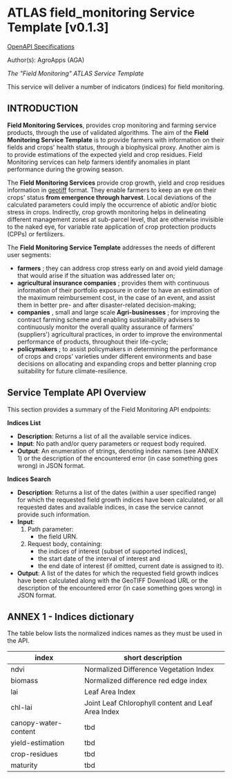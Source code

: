 # ATLAS field_monitoring Service Template \[v0.1.3\]

[OpenAPI Specifications](https://sensorsystems.iais.fraunhofer.de/doc/?url=https://raw.githubusercontent.com/atlasH2020-templates/field_monitoring/v0.1.3/oas)

Author(s): AgroApps (AGA)

_The &quot;Field Monitoring&quot; ATLAS Service Template_

This service will deliver a number of indicators (indices) for field monitoring.

## INTRODUCTION

**Field Monitoring Services**, provides crop monitoring and farming service products, through the use of validated algorithms. The aim of the **Field Monitoring Service Template** is to provide farmers with information on their fields and crops&#39; health status, through a biophysical proxy. Another aim is to provide estimations of the expected yield and crop residues. Field Monitoring services can help farmers identify anomalies in plant performance during the growing season.

The **Field Monitoring Services** provide crop growth, yield and crop residues information in [geotiff](https://en.wikipedia.org/wiki/GeoTIFF) format. They enable farmers to keep an eye on their crops&#39; status **from emergence through harvest**. Local deviations of the calculated parameters could imply the occurrence of abiotic and/or biotic stress in crops. Indirectly, crop growth monitoring helps in delineating different management zones at sub-parcel level, that are otherwise invisible to the naked eye, for variable rate application of crop protection products (CPPs) or fertilizers.

The **Field Monitoring Service Template** addresses the needs of different user segments:

- **farmers** ; they can address crop stress early on and avoid yield damage that would arise if the situation was addressed later on;
- **agricultural insurance companies** ; provides them with continuous information of their portfolio exposure in order to have an estimation of the maximum reimbursement cost, in the case of an event, and assist them in better pre- and after disaster-related decision-making;
- **companies** , small and large scale **Agri-businesses** ; for improving the contract farming scheme and enabling sustainability advisers to continuously monitor the overall quality assurance of farmers&#39; (suppliers&#39;) agricultural practices, in order to improve the environmental performance of products, throughout their life-cycle;
- **policymakers** ; to assist policymakers in determining the performance of crops and crops&#39; varieties under different environments and base decisions on allocating and expanding crops and better planning crop suitability for future climate-resilience.

## Service Template API Overview

This section provides a summary of the Field Monitoring API endpoints:

**Indices List**

- **Description**: Returns a list of all the available service indices.
- **Input**: No path and/or query parameters or request body required.
- **Output**: An enumeration of strings, denoting index names (see ANNEX 1) or the description of the encountered error (in case something goes wrong) in JSON format.

**Indices Search**

- **Description**: Returns a list of the dates (within a user specified range) for which the requested field growth indices have been calculated, or all requested dates and available indices, in case the service cannot provide such information.
- **Input**:
	1. Path parameter: 
		- the field URN.
	2. Request body, containing: 
		- the indices of interest (subset of supported indices), 
		- the start date of the interval of interest and
		- the end date of interest (if omitted, current date is assigned to it).
- **Output**: A list of the dates for which the requested field growth indices have been calculated along with the GeoTIFF Download URL or the description of the encountered error (in case something goes wrong) in JSON format.



## ANNEX 1 - Indices dictionary

The table below lists the normalized indices names as they must be used in the API.

| index                   | short description                                                      |
|-------------------------|------------------------------------------------------------------------|
| ndvi                    | Normalized Difference Vegetation Index                                 |
| biomass                 | Normalized difference red edge index                                   |
| lai                     | Leaf Area Index                                                        |
| chl-lai                 | Joint Leaf Chlorophyll content and Leaf Area Index                     |
| canopy-water-content    | tbd                                                                    |
| yield-estimation        | tbd                                                                    |
| crop-residues           | tbd                                                                    |
| maturity                | tbd                                                                    |
